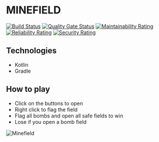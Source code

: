 # MINEFIELD
[![Build Status](https://travis-ci.com/alanlgoncalves/minefield.svg?branch=master)](https://travis-ci.com/alanlgoncalves/minefield)
[![Quality Gate Status](https://sonarcloud.io/api/project_badges/measure?project=alanlgoncalves_gobarber-api&metric=alert_status)](https://sonarcloud.io/dashboard?id=alanlgoncalves_gobarber-api)
[![Maintainability Rating](https://sonarcloud.io/api/project_badges/measure?project=alanlgoncalves_gobarber-api&metric=sqale_rating)](https://sonarcloud.io/dashboard?id=alanlgoncalves_gobarber-api)
[![Reliability Rating](https://sonarcloud.io/api/project_badges/measure?project=alanlgoncalves_gobarber-api&metric=reliability_rating)](https://sonarcloud.io/dashboard?id=alanlgoncalves_gobarber-api)
[![Security Rating](https://sonarcloud.io/api/project_badges/measure?project=alanlgoncalves_gobarber-api&metric=security_rating)](https://sonarcloud.io/dashboard?id=alanlgoncalves_gobarber-api)

## Technologies

- Kotlin
- Gradle

## How to play

- Click on the buttons to open
- Right click to flag the field
- Flag all bombs and open all safe fields to win
- Lose if you open a bomb field


![Minefield](https://alansantos.dev/wp-content/uploads/2021/06/Minefield.png)